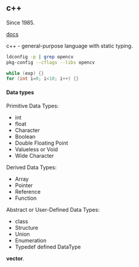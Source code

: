 c++
-
Since 1985.

[docs](https://isocpp.org/)

c++ - general-purpose language with static typing.

````sh
ldconfig -p | grep opencv
pkg-config --cflags --libs opencv
````

````cpp
while (exp) {}
for (int i=0; i<10; i++) {}
````
#### Data types

Primitive Data Types:
* int
* float
* Character
* Boolean
* Double Floating Point
* Valueless or Void
* Wide Character

Derived Data Types:
* Array
* Pointer
* Reference
* Function

Abstract or User-Defined Data Types:
* class
* Structure
* Union
* Enumeration
* Typedef defined DataType

**vector**.
